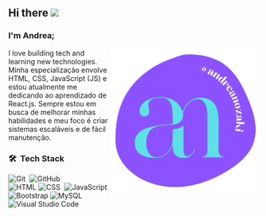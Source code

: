 

## Hi there <img src="https://media.giphy.com/media/hvRJCLFzcasrR4ia7z/giphy.gif" width="25px">
### I'm Andrea;

<img src="logoandreanozaki.png" min-width="300px" max-width="300px" width="300px" align="right" alt="logo dev-steph">

<p align="left"> 
 I love building tech and learning new technologies.</br>Minha especialização envolve HTML, CSS, JavaScript (JS) e estou atualmente me dedicando ao aprendizado de React.js. Sempre estou em busca de melhorar minhas habilidades e meu foco é criar sistemas escaláveis e de fácil manutenção.



### 🛠 &nbsp;Tech Stack

![Git](https://img.shields.io/badge/-Git-05122A?style=flat&logo=git)&nbsp;
![GitHub](https://img.shields.io/badge/-GitHub-05122A?style=flat&logo=github)&nbsp;
<br />
![HTML](https://img.shields.io/badge/-HTML-05122A?style=flat&logo=HTML5)
![CSS](https://img.shields.io/badge/-CSS-05122A?style=flat&logo=CSS3&logoColor=1572B6)&nbsp;
![JavaScript](https://img.shields.io/badge/-JavaScript-05122A?style=flat&logo=javascript)&nbsp;
<br />
![Bootstrap](https://img.shields.io/badge/-Bootstrap-05122A?style=flat&logo=bootstrap&logoColor=563D7C)
![MySQL](https://img.shields.io/badge/-MySQL-05122A?style=flat&logo=MySQL)&nbsp;
<br />
![Visual Studio Code](https://img.shields.io/badge/-Visual%20Studio%20Code-05122A?style=flat&logo=visual-studio-code&logoColor=007ACC)&nbsp;


